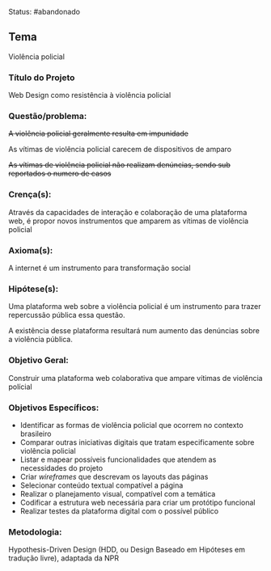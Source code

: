 Status: #abandonado 

## Tema

Violência policial

### **Título do Projeto**

Web Design como resistência à violência policial

### **Questão/problema:**

~~A violência policial geralmente resulta em impunidade~~

As vítimas de violência policial carecem de dispositivos de amparo

~~As vítimas de violência policial não realizam denúncias, sendo sub reportados o numero de casos~~

### **Crença(s):**

Através da capacidades de interação e colaboração de uma plataforma web, é propor novos instrumentos que amparem as vítimas de violência policial

### **Axioma(s):**

A internet é um instrumento para transformação social

### **Hipótese(s):**

Uma plataforma web sobre a violência policial é um instrumento para trazer repercussão pública essa questão.

A existência desse plataforma resultará num aumento das denúncias sobre a violência pública.

### **Objetivo Geral:**

Construir uma plataforma web colaborativa que ampare vítimas de violência polícial

### **Objetivos Específicos:**

-   Identificar as formas de violência policial que ocorrem no contexto brasileiro
-   Comparar outras iniciativas digitais que tratam especificamente sobre violência policial
-   Listar e mapear possíveis funcionalidades que atendem as necessidades do projeto
-   Criar _wireframes_ que descrevam os layouts das páginas
-   Selecionar conteúdo textual compatível a página
-   Realizar o planejamento visual, compatível com a temática
-   Codificar a estrutura web necessária para criar um protótipo funcional
-   Realizar testes da plataforma digital com o possível público

### Metodologia:

Hypothesis-Driven Design (HDD, ou Design Baseado em Hipóteses em tradução livre), adaptada da NPR
